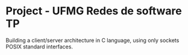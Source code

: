 # Project - UFMG Redes de software TP
Building a client/server architecture in C language, using only sockets POSIX standard interfaces. 
